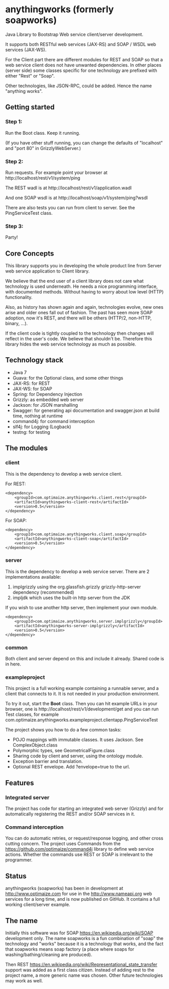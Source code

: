 anythingworks (formerly soapworks)
=========

Java Library to Bootstrap Web service client/server development.

It supports both RESTful web services (JAX-RS) and SOAP / WSDL web services (JAX-WS).

For the Client part there are different modules for REST and SOAP so that a web service client does not have 
unwanted dependencies. In other places (server side) some classes specific for one technology are prefixed
with either "Rest" or "Soap".

Other technologies, like JSON-RPC, could be added. Hence the name "anything works".


## Getting started

### Step 1: 

Run the Boot class. Keep it running.

(If you have other stuff running, you can change the defaults of "localhost" and "port 80" in GrizzlyWebServer.)


### Step 2: 

Run requests. For example point your browser at http://localhost/rest/v1/system/ping

The REST wadl is at http://localhost/rest/v1/application.wadl

And one SOAP wsdl is at http://localhost/soap/v1/system/ping?wsdl

There are also tests you can run from client to server. See the PingServiceTest class.


### Step 3:

Party!


## Core Concepts

This library supports you in developing the whole product line from Server web service application to Client 
library. 

We believe that the end user of a client library does not care what technology is used underneath. 
He needs a nice programming interface, with documented methods. Without having to worry about low level 
(HTTP) functionality. 

Also, as history has shown again and again, technologies evolve, new ones arise and older ones fall out of fashion. 
The past has seen more SOAP adoption, now it's REST, and there will be others (HTTP/2, non-HTTP, binary, ...).

If the client code is tightly coupled to the technology then changes will reflect in the user's code. We believe 
that shouldn't be. Therefore this library hides the web service technology as much as possible. 



## Technology stack

* Java 7
* Guava: for the Optional class, and some other things
* JAX-RS: for REST
* JAX-WS: for SOAP
* Spring: for Dependency Injection
* Grizzly: as embedded web server
* Jackson: for JSON marshalling
* Swagger: for generating api documentation and swagger.json at build time, nothing at runtime
* command4j: for command interception
* slf4j: for Logging (Logback)
* testng: for testing


## The modules

### client

This is the dependency to develop a web service client. 

For REST:

    <dependency>
        <groupId>com.optimaize.anythingworks.client.rest</groupId>
        <artifactId>anythingworks-client-rest</artifactId>
        <version>0.5</version>
    </dependency>

For SOAP: 

    <dependency>
        <groupId>com.optimaize.anythingworks.client.soap</groupId>
        <artifactId>anythingworks-client-soap</artifactId>
        <version>0.5</version>
    </dependency>


### server

This is the dependency to develop a web service server.
There are 2 implementations available:

1. implgrizzly using the org.glassfish.grizzly grizzly-http-server dependency (recommended)
2. impljdk which uses the built-in http server from the JDK

If you wish to use another http server, then implement your own module.

    <dependency>
        <groupId>com.optimaize.anythingworks.server.implgrizzly</groupId>
        <artifactId>anythingworks-server-implgrizzly</artifactId>
        <version>0.5</version>
    </dependency>

### common

Both client and server depend on this and include it already. Shared code is in here.

### exampleproject

This project is a full working example containing a runnable server, and a client that connects to it. 
It is not needed in your production environment.

To try it out, start the **Boot** class. Then you can hit example URLs in your browser, one 
is http://localhost/rest/v1/development/get and you can run Test classes, for example 
com.optimaize.anythingworks.exampleproject.clientapp.PingServiceTest

The project shows you how to do a few common tasks:

* POJO mappings with immutable classes. It uses Jackson. See ComplexObject.class
* Polymorphic types, see GeometricalFigure.class
* Sharing code by client and server, using the ontology module.
* Exception barrier and translation. 
* Optional REST envelope. Add ?envelope=true to the url.


## Features

### Integrated server

The project has code for starting an integrated web server (Grizzly) and for automatically 
registering the REST and/or SOAP services in it.

### Command interception

You can do automatic retries, or request/response logging, and other cross cutting concern. 
The project uses Commands from the https://github.com/optimaize/command4j library to define 
web service actions. Whether the commands use REST or SOAP is irrelevant to the programmer.


## Status

anythingworks (soapworks) has been in development at http://www.optimaize.com for use in the http://www.nameapi.org web services for 
a long time, and is now published on GitHub. It contains a full working client/server example. 


## The name

Initially this software was for SOAP https://en.wikipedia.org/wiki/SOAP development only. 
The name soapworks is a fun combination of "soap" the technology and "works" because it is a technology that works, 
and the fact that soapworks means soap factory (a place where soaps for washing/bathing/cleaning are produced).

Then REST https://en.wikipedia.org/wiki/Representational_state_transfer support was added as a first class citizen.
Instead of adding rest to the project name, a more generic name was chosen. Other future technologies may work as well.

